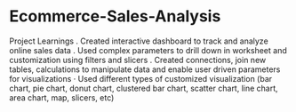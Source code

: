 # Ecommerce-Sales-Analysis

Project Learnings
. Created interactive dashboard to track and analyze online sales data
. Used complex parameters to drill down in worksheet and customization using filters and slicers
. Created connections, join new tables, calculations to manipulate data and enable user driven parameters for visualizations
· Used different types of customized visualization (bar chart, pie chart, donut chart, clustered bar chart, scatter chart, line chart, area chart, map, slicers, etc)
